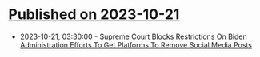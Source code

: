 # [Published on 2023-10-21](index.md)

* [2023-10-21, 03:30:00](https://yro.slashdot.org/story/23/10/20/2218257/supreme-court-blocks-restrictions-on-biden-administration-efforts-to-get-platforms-to-remove-social-media-posts?utm_source=rss1.0mainlinkanon&utm_medium=feed) - [Supreme Court Blocks Restrictions On Biden Administration Efforts To Get Platforms To Remove Social Media Posts](https://yro.slashdot.org/story/23/10/20/2218257/supreme-court-blocks-restrictions-on-biden-administration-efforts-to-get-platforms-to-remove-social-media-posts?utm_source=rss1.0mainlinkanon&utm_medium=feed)
